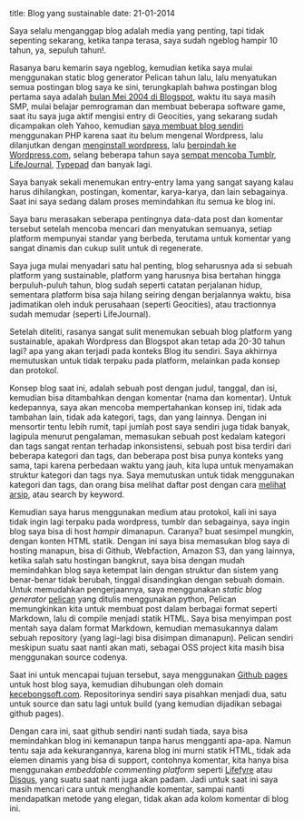 title: Blog yang sustainable
date: 21-01-2014

Saya selalu menganggap blog adalah media yang penting, tapi tidak sepenting sekarang, ketika tanpa terasa, saya sudah ngeblog hampir 10 tahun, ya, sepuluh tahun!. 

Rasanya baru kemarin saya ngeblog, kemudian ketika saya mulai menggunakan static blog generator Pelican tahun lalu, lalu menyatukan semua postingan blog saya ke sini, terungkaplah bahwa postingan blog pertama saya adalah [bulan Mei 2004 di Blogspot](http://shoput.blogspot.com/), waktu itu saya masih SMP, mulai belajar pemrograman dan membuat beberapa software game, saat itu saya juga aktif mengisi entry di Geocities, yang sekarang sudah dicampakan oleh Yahoo, kemudian [saya membuat blog sendiri](http://kecebong.madpage.com/old/) menggunakan PHP karena saat itu belum mengenal Wordpress, lalu dilanjutkan dengan [menginstall wordpress](http://kecebong.madpage.com/blog/), lalu [berpindah ke Wordpress.com](http://kecebngsoft.wordpress.com), selang beberapa tahun saya [sempat mencoba Tumblr](http://kecebongsoft.tumblr.com), [LifeJournal](http://kecebongsoft.lifejournal.com), [Typepad](http://kecebongsoft.typepad.com) dan banyak lagi.

Saya banyak sekali menemukan entry-entry lama yang sangat sayang kalau harus dihilangkan, postingan, komentar, karya-karya, dan lain sebagainya. Saat ini saya sedang dalam proses memindahkan itu semua ke blog ini.

Saya baru merasakan seberapa pentingnya data-data post dan komentar tersebut setelah mencoba mencari dan menyatukan semuanya, setiap platform mempunyai standar yang berbeda, terutama untuk komentar yang sangat dinamis dan cukup sulit untuk di regenerate.

Saya juga mulai menyadari satu hal penting, blog seharusnya ada si sebuah platform yang sustainable, platform yang harusnya bisa bertahan hingga berpuluh-puluh tahun, blog sudah seperti catatan perjalanan hidup, sementara platform bisa saja hilang seiring dengan berjalannya waktu, bisa jadimatikan oleh induk perusahaan (seperti Geocities), atau tractionnya sudah memudar (seperti LifeJournal).

Setelah diteliti, rasanya sangat sulit menemukan sebuah blog platform yang sustainable, apakah Wordpress dan Blogspot akan tetap ada 20-30 tahun lagi? apa yang akan terjadi pada konteks Blog itu sendiri. Saya akhirnya memutuskan untuk tidak terpaku pada platform, melainkan pada konsep dan protokol.

Konsep blog saat ini, adalah sebuah post dengan judul, tanggal, dan isi, kemudian bisa ditambahkan dengan komentar (nama dan komentar). Untuk kedepannya, saya akan mencoba mempertahankan konsep ini, tidak ada tambahan lain, tidak ada kategori, tags, dan yang lainnya. Dengan ini mensortir tentu lebih rumit, tapi jumlah post saya sendiri juga tidak banyak, lagipula menurut pengalaman, memasukan sebuah post kedalam kategori dan tags sangat rentan terhadap inkonsistensi, sebuah post bisa terdiri dari beberapa kategori dan tags, dan beberapa post bisa punya konteks yang sama, tapi karena perbedaan waktu yang jauh, kita lupa untuk menyamakan struktur kategori dan tags nya. Saya memutuskan untuk tidak menggunakan kategori dan tags, dan orang bisa melihat daftar post dengan cara [melihat arsip](http://kecebongsot.com/archives.html), atau search by keyword.

Kemudian saya harus menggunakan medium atau protokol, kali ini saya tidak ingin lagi terpaku pada wordpress, tumblr dan sebagainya, saya ingin blog saya bisa di host _hampir_ dimanapun. Caranya? buat sesimpel mungkin, dengan konten HTML statik. Dengan ini saya bisa memasukan blog saya di hosting manapun, bisa di Github, Webfaction, Amazon S3, dan yang lainnya, ketika salah satu hostingan bangkrut, saya bisa dengan mudah memindahkan blog saya ketempat lain dengan struktur dan sistem yang benar-benar tidak berubah, tinggal disandingkan dengan sebuah domain. Untuk memudahkan pengerjaannya, saya menggunakan _static blog generator_ [pelican]() yang ditulis menggunakan python, Pelican memungkinkan kita untuk membuat post dalam berbagai format seperti Markdown, lalu di compile menjadi statik HTML. Saya bisa menyimpan post mentah saya dalam format Markdown, kemudian memasukannya dalam sebuah repository (yang lagi-lagi bisa disimpan dimanapun). Pelican sendiri meskipun suatu saat nanti akan mati, sebagai OSS project kita masih bisa menggunakan source codenya.

Saat ini untuk mencapai tujuan tersebut, saya menggunakan [Github pages](http://github.com/kecebongsoft/kecebongsoft.github.com.git) untuk host blog saya, kemudian dihubungan oleh domain [kecebongsoft.com](http://kecebongsoft.com). Repositorinya sendiri saya pisahkan menjadi dua, satu untuk source dan satu lagi untuk build (yang kemudian dijadikan sebagai github pages).

Dengan cara ini, saat github sendiri nanti sudah tiada, saya bisa memindahkan blog ini kemanapun tanpa harus mengganti apa-apa. Namun tentu saja ada kekurangannya, karena blog ini murni statik HTML, tidak ada elemen dinamis yang bisa di support, contohnya komentar, kita hanya bisa menggunakan _embeddable commenting platform_ seperti [Lifefyre](http://lifefyre.com) atau [Disqus](http://disqus.com), yang suatu saat nanti juga akan padam. Jadi untuk saat ini saya masih mencari cara untuk menghandle komentar, sampai nanti mendapatkan metode yang elegan, tidak akan ada kolom komentar di blog ini.


